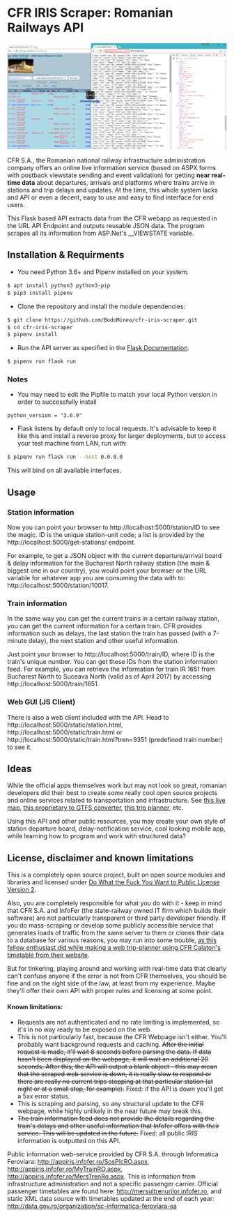 # CFR IRIS Scraper: Romanian Railways API

![Screenshot](screen.png)

CFR S.A., the Romanian national railway infrastructure administration company offers an online live information service
(based on ASPX forms with postback viewstate sending and event validation) for getting **near real-time data** about
departures, arrivals and platforms where trains arrive in stations and trip delays and updates. At the time, this whole
 system lacks and API or even a decent, easy to use and easy to find interface for end users. 

This Flask based API extracts data from the CFR webapp as requested in the URL API Endpoint and outputs reusable JSON data.
The program scrapes all its information from ASP.Net's __VIEWSTATE variable.

## Installation & Requirments
- You need Python 3.6+ and Pipenv installed on your system.
```sh
$ apt install python3 python3-pip
$ pip3 install pipenv
```
- Clone the repository and install the module dependencies:
```sh
$ git clone https://github.com/BodoMinea/cfr-iris-scraper.git
$ cd cfr-iris-scraper
$ pipenv install
```
- Run the API server as specified in the [Flask Documentation](https://flask.palletsprojects.com/en/1.1.x/cli/).
```sh
$ pipenv run flask run
```
### Notes
- You may need to edit the Pipfile to match your local Python version in order to successfully install
```Pipfile
python_version = "3.6.9"
```
- Flask listens by default only to local requests. It's advisable to keep it like this and install a reverse proxy for larger deployments, but to access your test machine from LAN, run with:
```sh
$ pipenv run flask run --host 0.0.0.0
```
This will bind on all available interfaces.

## Usage
### Station information
Now you can point your browser to http://localhost:5000/station/ID to see the magic. ID is the unique station-unit code;
a list is provided by the http://localhost:5000/get-stations/ endpoint.

For example, to get a JSON object with the current departure/arrival board & delay information for the Bucharest North
railway station (the main & biggest one in our country), you would point your browser or the URL variable for whatever
app you are consuming the data with to: http://localhost:5000/station/10017.

### Train information
In the same way you can get the current trains in a certain railway station, you can get the current information for a
certain train. CFR provides information such as delays, the last station the train has passed (with a 7-minute delay),
the next station and other useful information.

Just point your browser to http://localhost:5000/train/ID, where ID is the train's unique number. You can get these IDs
from the station information feed. For example, you can retrieve the information for train IR 1651 from Bucharest North
to Suceava North (valid as of April 2017) by accessing http://localhost:5000/train/1651.

### Web GUI (JS Client)
There is also a web client included with the API. Head to http://localhost:5000/static/station.html, http://localhost:5000/static/train.html or http://localhost:5000/static/train.html?tren=9351 (predefined train number) to see it.

## Ideas
While the official apps themselves work but may not look so great, romanian developers did their best to create some
really cool open source projects and online services related to transportation and infrastructure.
See [this live map](http://cfr.webgis.ro/), [this proprietary to GTFS converter](https://github.com/vasile/data.gov.ro-gtfs-exporter),
[this trip planner](https://www.acceleratul.ro), etc.

Using this API and other public resources, you may create your own style of station departure board, delay-notification
service, cool looking mobile app, while learning how to program and work with structured data?

## License, disclaimer and known limitations
This is a completely open source project, built on open source modules and libraries and licensed under
[Do What the Fuck You Want to Public License Version 2](http://www.wtfpl.net/).

Also, you are completely responsible for what you do with it - keep in mind that CFR S.A. and InfoFer
(the state-railway owned IT firm which builds their software) are not particularly transparent or third party developer
friendly. If you do mass-scraping or develop some publicly accessible service that generates loads of traffic from the
same server to them or clones their data to a database for various reasons, you may run into some trouble,
[as this fellow enthusiast did while making a web trip-planner using CFR Calatori's timetable from their website](http://legi-internet.ro/blogs/index.php/cfr-crede-ca-are-monopol-pe-mersul-trenurilor-pe-internet).

But for tinkering, playing around and working with real-time data that clearly can't confuse anyone if the error is not
from CFR themselves, you should be fine and on the right side of the law, at least from my experience. Maybe they'll
offer their own API with proper rules and licensing at some point.

#### Known limitations:
- Requests are not authenticated and no rate limiting is implemented, so it's in no way ready to be exposed on the web.
- This is not particularly fast, because the CFR Webpage isn't either. You'll probably want background requests and
caching. ~~After the initial request is made, it'll wait 8 seconds before parsing the data. If data hasn't been displayed
on the webpage, it will wait an additional 20 seconds. After this, the API will output a blank object - this may mean
that the scraped web service is down, it is really slow to respond or there are really no current trips stopping at that
particular station (at night or at a small stop, for example).~~ Fixed: if the API is down you'll get a 5xx error status. 
- This is scraping and parsing, so any structural update to the CFR webpage, while highly unlikely in the near future
may break this.
- ~~The train information feed does not provide the details regarding the train's delays and other useful information that
Infofer offers with their service. This will be updated in the future.~~ Fixed: all public IRIS information is outputted on this API.

Public information web-service provided by CFR S.A. through Informatica Feroviara:
http://appiris.infofer.ro/SosPlcRO.aspx, http://appiris.infofer.ro/MyTrainRO.aspx,
http://appiris.infofer.ro/MersTrenRo.aspx. This is information from infrastructure administration and not a specific
passenger carrier. Official passenger timetables are found here: http://mersultrenurilor.infofer.ro,
and static XML data source with timetables updated at the end of each year:
http://data.gov.ro/organization/sc-informatica-feroviara-sa
